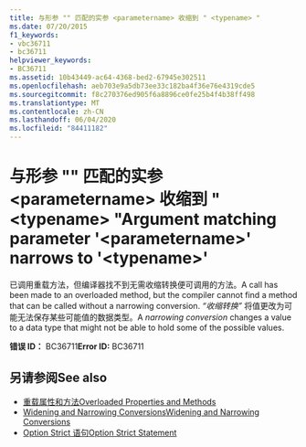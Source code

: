 ```yaml
---
title: 与形参 "" 匹配的实参 <parametername> 收缩到 " <typename> "
ms.date: 07/20/2015
f1_keywords:
- vbc36711
- bc36711
helpviewer_keywords:
- BC36711
ms.assetid: 10b43449-ac64-4368-bed2-67945e302511
ms.openlocfilehash: aeb703e9a5db73ee33c182ba4f36e76e4319cde5
ms.sourcegitcommit: f8c270376ed905f6a8896ce0fe25b4f4b38ff498
ms.translationtype: MT
ms.contentlocale: zh-CN
ms.lasthandoff: 06/04/2020
ms.locfileid: "84411182"
---
```

# <a name="argument-matching-parameter-parametername-narrows-to-typename"></a><span data-ttu-id="ceb86-102">与形参 "" 匹配的实参 \<parametername> 收缩到 " \<typename> "</span><span class="sxs-lookup"><span data-stu-id="ceb86-102">Argument matching parameter '\<parametername>' narrows to '\<typename>'</span></span>
<span data-ttu-id="ceb86-103">已调用重载方法，但编译器找不到无需收缩转换便可调用的方法。</span><span class="sxs-lookup"><span data-stu-id="ceb86-103">A call has been made to an overloaded method, but the compiler cannot find a method that can be called without a narrowing conversion.</span></span> <span data-ttu-id="ceb86-104">*“收缩转换”* 将值更改为可能无法保存某些可能值的数据类型。</span><span class="sxs-lookup"><span data-stu-id="ceb86-104">A *narrowing conversion* changes a value to a data type that might not be able to hold some of the possible values.</span></span>  
  
 <span data-ttu-id="ceb86-105">**错误 ID：** BC36711</span><span class="sxs-lookup"><span data-stu-id="ceb86-105">**Error ID:** BC36711</span></span>  
  
## <a name="see-also"></a><span data-ttu-id="ceb86-106">另请参阅</span><span class="sxs-lookup"><span data-stu-id="ceb86-106">See also</span></span>

- [<span data-ttu-id="ceb86-107">重载属性和方法</span><span class="sxs-lookup"><span data-stu-id="ceb86-107">Overloaded Properties and Methods</span></span>](../programming-guide/language-features/objects-and-classes/overloaded-properties-and-methods.md)
- [<span data-ttu-id="ceb86-108">Widening and Narrowing Conversions</span><span class="sxs-lookup"><span data-stu-id="ceb86-108">Widening and Narrowing Conversions</span></span>](../programming-guide/language-features/data-types/widening-and-narrowing-conversions.md)
- [<span data-ttu-id="ceb86-109">Option Strict 语句</span><span class="sxs-lookup"><span data-stu-id="ceb86-109">Option Strict Statement</span></span>](../language-reference/statements/option-strict-statement.md)
